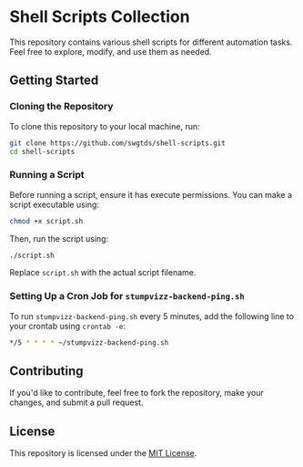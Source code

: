 # Shell Scripts Collection

This repository contains various shell scripts for different automation tasks. Feel free to explore, modify, and use them as needed.

## Getting Started

### Cloning the Repository

To clone this repository to your local machine, run:

```sh
git clone https://github.com/swgtds/shell-scripts.git
cd shell-scripts
```

### Running a Script

Before running a script, ensure it has execute permissions. You can make a script executable using:

```sh
chmod +x script.sh
```

Then, run the script using:

```sh
./script.sh
```

Replace `script.sh` with the actual script filename.

### Setting Up a Cron Job for `stumpvizz-backend-ping.sh`

To run `stumpvizz-backend-ping.sh` every 5 minutes, add the following line to your crontab using `crontab -e`:

```sh
*/5 * * * * ~/stumpvizz-backend-ping.sh
```

## Contributing

If you'd like to contribute, feel free to fork the repository, make your changes, and submit a pull request.

## License

This repository is licensed under the [MIT License](LICENSE).
